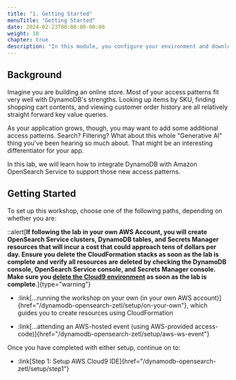 ```yaml
---
title: "1. Getting Started"
menuTitle: "Getting Started"
date: 2024-02-23T00:00:00-00:00
weight: 10
chapter: true
description: "In this module, you configure your environment and download code that you will use throughout the lab."
---
```


## Background

Imagine you are building an online store. Most of your access patterns fit very well with DynamoDB's strengths. Looking up items by SKU, finding shopping cart contents, and viewing customer order history are all relatively straight forward key value queries.

As your application grows, though, you may want to add some additional access patterns. Search? Filtering? What about this whole "Generative AI" thing you've been hearing so much about. That might be an interesting differentiator for your app.

In this lab, we will learn how to integrate DynamoDB with Amazon OpenSearch Service to support those new access patterns.

## Getting Started

To set up this workshop, choose one of the following paths, depending on whether you are:

::alert[**If following the lab in your own AWS Account, you will create OpenSearch Service clusters, DynamoDB tables, and Secrets Manager resources that will incur a cost that could approach tens of dollars per day. Ensure you delete the CloudFormation stacks as soon as the lab is complete and verify all resources are deleted by checking the DynamoDB console, OpenSearch Service console, and Secrets Manager console. Make sure you [delete the Cloud9 environment](https://docs.aws.amazon.com/cloud9/latest/user-guide/delete-environment.html) as soon as the lab is complete**.]{type="warning"}

- :link[…running the workshop on your own (in your own AWS account)]{href="/dynamodb-opensearch-zetl/setup/on-your-own"}, which guides you to create resources using CloudFormation

- :link[…attending an AWS-hosted event (using AWS-provided access-code)]{href="/dynamodb-opensearch-zetl/setup/aws-ws-event"}


Once you have completed with either setup, continue on to:
- :link[Step 1: Setup AWS Cloud9 IDE]{href="/dynamodb-opensearch-zetl/setup/step1"}
